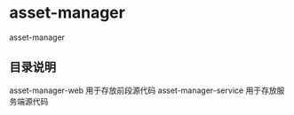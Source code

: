 # asset-manager

asset-manager

## 目录说明

asset-manager-web 用于存放前段源代码
asset-manager-service 用于存放服务端源代码




